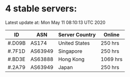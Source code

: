 # 4 stable servers:

Latest update at: Mon May 11 08:10:13 UTC 2020

| ID | ASN | Server Country | Online |
| -- | --- | -------------- | ------ |
| #.D09B | AS174 | United States | 250 hrs |
| #.7F1D | AS63949 | Singapore | 250 hrs |
| #.BD3E | AS63888 | Hong Kong | 1069 hrs |
| #.2A79 | AS63949 | Japan | 250 hrs |

